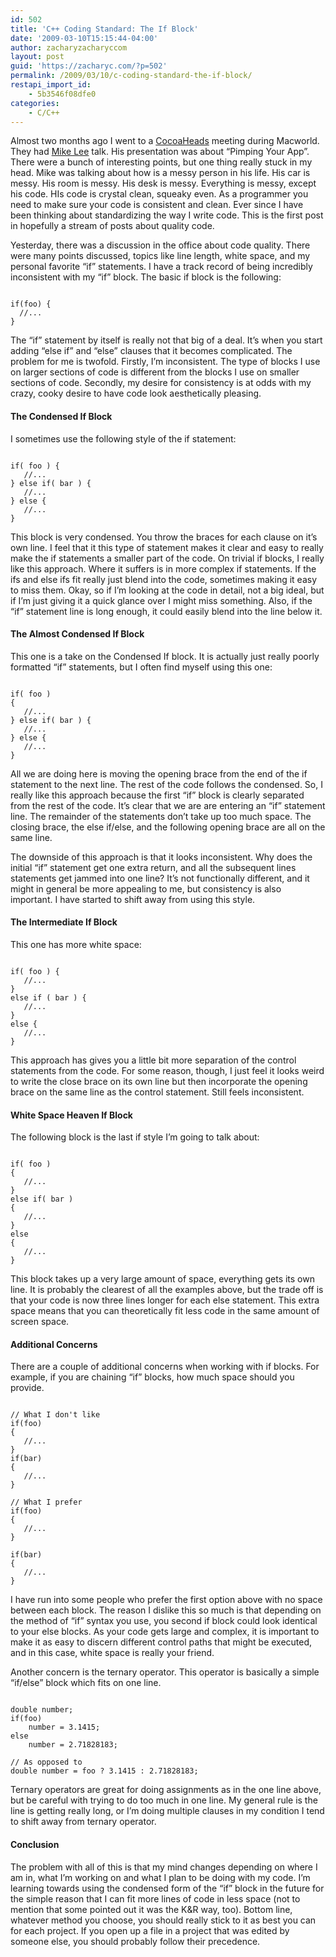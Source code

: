 ```yaml
---
id: 502
title: 'C++ Coding Standard: The If Block'
date: '2009-03-10T15:15:44-04:00'
author: zacharyzacharyccom
layout: post
guid: 'https://zacharyc.com/?p=502'
permalink: /2009/03/10/c-coding-standard-the-if-block/
restapi_import_id:
    - 5b3546f08dfe0
categories:
    - C/C++
---
```


Almost two months ago I went to a [CocoaHeads](http://cocoaheads.org/us/SiliconValleyCalifornia/index.html) meeting during Macworld. They had [Mike Lee](http://www.atomicwang.org/motherfucker/Index/Index.html) talk. His presentation was about “Pimping Your App”. There were a bunch of interesting points, but one thing really stuck in my head. Mike was talking about how is a messy person in his life. His car is messy. His room is messy. His desk is messy. Everything is messy, except his code. HIs code is crystal clean, squeaky even. As a programmer you need to make sure your code is consistent and clean. Ever since I have been thinking about standardizing the way I write code. This is the first post in hopefully a stream of posts about quality code.

Yesterday, there was a discussion in the office about code quality. There were many points discussed, topics like line length, white space, and my personal favorite “if” statements. I have a track record of being incredibly inconsistent with my “if” block. The basic if block is the following:

```

if(foo) {
  //...
}
```

The “if” statement by itself is really not that big of a deal. It’s when you start adding “else if” and “else” clauses that it becomes complicated. The problem for me is twofold. Firstly, I’m inconsistent. The type of blocks I use on larger sections of code is different from the blocks I use on smaller sections of code. Secondly, my desire for consistency is at odds with my crazy, cooky desire to have code look aesthetically pleasing.

#### The Condensed If Block

I sometimes use the following style of the if statement:

```

if( foo ) {
   //...
} else if( bar ) {
   //...
} else {
   //...
}
```

This block is very condensed. You throw the braces for each clause on it’s own line. I feel that it this type of statement makes it clear and easy to really make the if statements a smaller part of the code. On trivial if blocks, I really like this approach. Where it suffers is in more complex if statements. If the ifs and else ifs fit really just blend into the code, sometimes making it easy to miss them. Okay, so if I’m looking at the code in detail, not a big ideal, but if I’m just giving it a quick glance over I might miss something. Also, if the “if” statement line is long enough, it could easily blend into the line below it.

#### The Almost Condensed If Block

This one is a take on the Condensed If block. It is actually just really poorly formatted “if” statements, but I often find myself using this one:

```

if( foo ) 
{
   //...
} else if( bar ) {
   //...
} else {
   //...
}
```

All we are doing here is moving the opening brace from the end of the if statement to the next line. The rest of the code follows the condensed. So, I really like this approach because the first “if” block is clearly separated from the rest of the code. It’s clear that we are are entering an “if” statement line. The remainder of the statements don’t take up too much space. The closing brace, the else if/else, and the following opening brace are all on the same line.

The downside of this approach is that it looks inconsistent. Why does the initial “if” statement get one extra return, and all the subsequent lines statements get jammed into one line? It’s not functionally different, and it might in general be more appealing to me, but consistency is also important. I have started to shift away from using this style.

#### The Intermediate If Block

This one has more white space:

```

if( foo ) {
   //...
}
else if ( bar ) {
   //...
}
else {
   //...
}
```

This approach has gives you a little bit more separation of the control statements from the code. For some reason, though, I just feel it looks weird to write the close brace on its own line but then incorporate the opening brace on the same line as the control statement. Still feels inconsistent.

#### White Space Heaven If Block

The following block is the last if style I’m going to talk about:

```

if( foo ) 
{
   //...
}
else if( bar )
{
   //...
}
else 
{
   //...
}
```

This block takes up a very large amount of space, everything gets its own line. It is probably the clearest of all the examples above, but the trade off is that your code is now three lines longer for each else statement. This extra space means that you can theoretically fit less code in the same amount of screen space.

#### Additional Concerns

There are a couple of additional concerns when working with if blocks. For example, if you are chaining “if” blocks, how much space should you provide.

```

// What I don't like
if(foo)
{
   //...
}
if(bar)
{
   //...
}

// What I prefer
if(foo)
{
   //...
}

if(bar)
{
   //...
}
```

I have run into some people who prefer the first option above with no space between each block. The reason I dislike this so much is that depending on the method of “if” syntax you use, you second if block could look identical to your else blocks. As your code gets large and complex, it is important to make it as easy to discern different control paths that might be executed, and in this case, white space is really your friend.

Another concern is the ternary operator. This operator is basically a simple “if/else” block which fits on one line.

```

double number;
if(foo)
    number = 3.1415;
else
    number = 2.71828183;

// As opposed to
double number = foo ? 3.1415 : 2.71828183;
```

Ternary operators are great for doing assignments as in the one line above, but be careful with trying to do too much in one line. My general rule is the line is getting really long, or I’m doing multiple clauses in my condition I tend to shift away from ternary operator.

#### Conclusion

The problem with all of this is that my mind changes depending on where I am in, what I’m working on and what I plan to be doing with my code. I’m learning towards using the condensed form of the “if” block in the future for the simple reason that I can fit more lines of code in less space (not to mention that some pointed out it was the K&amp;R way, too). Bottom line, whatever method you choose, you should really stick to it as best you can for each project. If you open up a file in a project that was edited by someone else, you should probably follow their precedence.